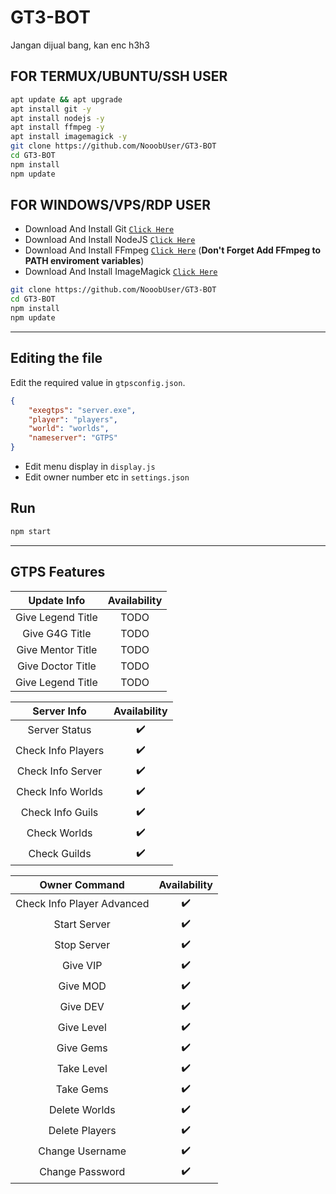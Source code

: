 # GT3-BOT
Jangan dijual bang, kan enc h3h3


## FOR TERMUX/UBUNTU/SSH USER

```bash
apt update && apt upgrade
apt install git -y
apt install nodejs -y
apt install ffmpeg -y
apt install imagemagick -y
git clone https://github.com/NooobUser/GT3-BOT
cd GT3-BOT
npm install
npm update
```

## FOR WINDOWS/VPS/RDP USER

* Download And Install Git [`Click Here`](https://git-scm.com/downloads)
* Download And Install NodeJS [`Click Here`](https://nodejs.org/en/download)
* Download And Install FFmpeg [`Click Here`](https://ffmpeg.org/download.html) (**Don't Forget Add FFmpeg to PATH enviroment variables**)
* Download And Install ImageMagick [`Click Here`](https://imagemagick.org/script/download.php)

```bash
git clone https://github.com/NooobUser/GT3-BOT
cd GT3-BOT
npm install
npm update
```

---------

##  Editing the file
Edit the required value in `gtpsconfig.json`.
```json
{
    "exegtps": "server.exe",
    "player": "players",
    "world": "worlds",
    "nameserver": "GTPS"
}

```
- Edit menu display in `display.js`
- Edit owner number etc in `settings.json`

## Run

```bash
npm start
```

---------

## GTPS Features

|     Update Info         |  Availability  |
| :---------------------: | :------------: |
| Give Legend Title           |       TODO      |
| Give G4G Title           |       TODO      |
| Give Mentor Title           |       TODO      |
| Give Doctor Title           |       TODO      |
| Give Legend Title           |       TODO      |

|     Server Info         |  Availability  |
| :---------------------: | :------------: |
| Server Status           |       ✔️      |
| Check Info Players          |       ✔️      |
| Check Info Server          |       ✔️      |
| Check Info Worlds          |       ✔️      |
| Check Info Guils          |       ✔️      |
| Check Worlds          |       ✔️      |
| Check Guilds          |       ✔️      |

|     Owner Command     | Availability |
| :-------------------: | :----------: |
| Check Info Player Advanced     |      ✔️      |
| Start Server     |      ✔️      |
| Stop Server        |      ✔️      |
| Give VIP       |      ✔️      |
| Give MOD       |      ✔️      |
| Give DEV       |      ✔️      |
| Give Level       |      ✔️      |
| Give Gems       |      ✔️      |
| Take Level       |      ✔️      |
| Take Gems       |      ✔️      |
| Delete Worlds       |      ✔️      |
| Delete Players       |      ✔️      |
| Change Username      |      ✔️      |
| Change Password     |      ✔️      |
